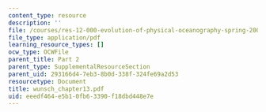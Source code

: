 ```yaml
---
content_type: resource
description: ''
file: /courses/res-12-000-evolution-of-physical-oceanography-spring-2007/eeedf464e5b10fb63390f18dbd448e7e_wunsch_chapter13.pdf
file_type: application/pdf
learning_resource_types: []
ocw_type: OCWFile
parent_title: Part 2
parent_type: SupplementalResourceSection
parent_uid: 293166d4-7eb3-8b0d-338f-324fe69a2d53
resourcetype: Document
title: wunsch_chapter13.pdf
uid: eeedf464-e5b1-0fb6-3390-f18dbd448e7e
---
```

